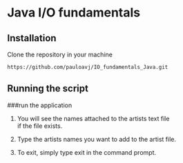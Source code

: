 # Java I/O fundamentals

## Installation
Clone the repository in your machine
```bash
https://github.com/pauloavj/IO_fundamentals_Java.git
```

## Running the script

###run the application  
1. You will see the names attached to the artists text file  
if the file exists.  

2. Type the artists names you want to add to the artist file.  

3. To exit, simply type exit in the command prompt.
